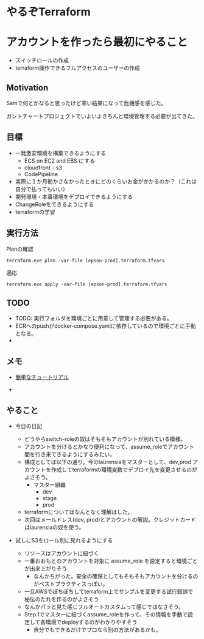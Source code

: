 # やるぞTerraform

# アカウントを作ったら最初にやること
 - スイッチロールの作成
 - terraform操作できるフルアクセスのユーザーの作成

## Motivation

Samで何とかなると思ったけど寒い結果になって危機感を感じた。

ガントチャートプロジェクトでいよいよきちんと環境管理する必要が出てきた。

## 目標

- 一発激安環境を構築できるようにする
    - ECS on EC2 and EBS にする
    - cloudfront - s3
    - CodePipeline
- 実際に１か月動かさなかったときにどのくらいお金がかかるのか？（これは自分で払ってもいい）
- 開発環境・本番環境をデプロイできるようにする
- ChangeRoleをできるようにする
- terraformの学習

## 実行方法

Planの確認

``terraform.exe plan -var-file [epson-prod].terraform.tfvars``

適応

``terraform.exe apply -var-file [epson-prod].terraform.tfvars``

## TODO
- TODO: 実行フォルダを環境ごとに用意して管理する必要がある。
- ECRへのpushがdocker-compose.yamlに依存しているので環境ごとに手動となる。
- 


## メモ

- [簡単なチュートリアル](https://developer.hashicorp.com/terraform/tutorials/aws-get-started/aws-build)

- 


## やること

- 今日の日記
  - どうやらswitch-roleの奴はそもそもアカウントが別れている模様。
  - アカウントを分けるとかなり便利になって、assume_roleでアカウント間を行き来できるようにするみたい。
  - 構成としては以下の通り。今のlaurensiaをマスターとして、dev,prod アカウントを作成してterraformの環境変数でデプロイ先を変更させるのがよさそう。
    - マスター組織
      - dev
      - stage
      - prod
  - terraformについてはなんとなく理解はした。
  - 次回はメールドレス(dev, prod)とアカウントの解説。クレジットカードはlaurensiaの奴を使う。

- 試しにS3をロール別に見れるようにする
  - リソースはアカウントに紐づく
  - 一番おおもとのアカウントを対象に assume_role を設定すると環境ごとが出来上がりそう
    - なんかちがった。安全の確保としてもそもそもアカウントを分けるのがベストプラクティスっぽい。
  - 一旦AWSでぽちぽちしてterraform上でサンプルを変更する試行錯誤で秘伝のたれを作るのがよさそう
  - なんかパッと見た感じフルオートカスタムって感じではなさそう。
  - Step.1でマスターに紐づくassume_roleを作って、その情報を手動で設定して各環境でdeployするのがわかりやすそう
    - 自分でもできるだけでプロなら別の方法があるかも。